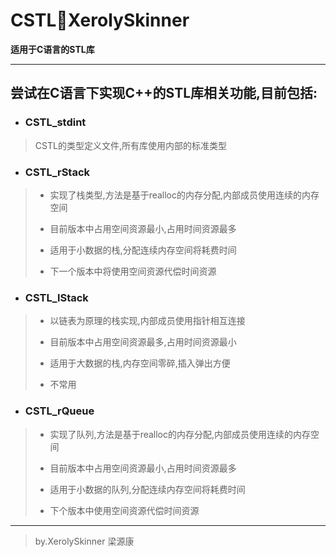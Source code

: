 # CSTL🌸XerolySkinner

**适用于C语言的STL库**

---

## 尝试在C语言下实现C++的STL库相关功能,目前包括:

- ### CSTL_stdint

> CSTL的类型定义文件,所有库使用内部的标准类型

- ### CSTL_rStack

> - 实现了栈类型,方法是基于realloc的内存分配,内部成员使用连续的内存空间
> 
> - 目前版本中占用空间资源最小,占用时间资源最多
> 
> - 适用于小数据的栈,分配连续内存空间将耗费时间
> 
> - 下一个版本中将使用空间资源代偿时间资源

- ### CSTL_lStack

> - 以链表为原理的栈实现,内部成员使用指针相互连接
> 
> - 目前版本中占用空间资源最多,占用时间资源最小
> 
> - 适用于大数据的栈,内存空间零碎,插入弹出方便
> 
> - 不常用

- ### CSTL_rQueue

> - 实现了队列,方法是基于realloc的内存分配,内部成员使用连续的内存空间
> 
> - 目前版本中占用空间资源最小,占用时间资源最多
> 
> - 适用于小数据的队列,分配连续内存空间将耗费时间
> 
> - 下个版本中使用空间资源代偿时间资源

---

> by.XerolySkinner 梁源康
